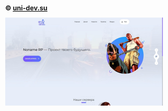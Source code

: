 ## &copy; <a href="https://uni-dev.su">uni-dev.su</a>
![Демострация](https://github.com/unidev-studio/rainerucp/blob/main/main.jpg)
